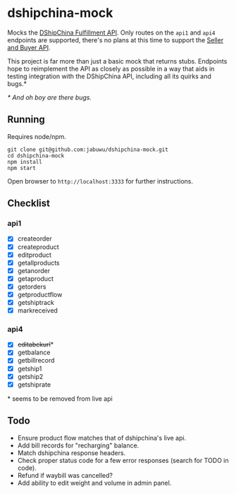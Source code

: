 # dshipchina-mock

Mocks the [DShipChina Fulfillment API](https://www.dshipchina.com/api.html). Only routes on the `api1` and `api4` endpoints are supported, there's no plans at this time to support the [Seller and Buyer API](https://www.dshipchina.com/api3.html).

This project is far more than just a basic mock that returns stubs. Endpoints hope to reimplement the API as closely as possible in a way that aids in testing integration with the DShipChina API, including all its quirks and bugs.&ast;

*&ast; And oh boy are there bugs.*

## Running

Requires node/npm.

```
git clone git@github.com:jabuwu/dshipchina-mock.git
cd dshipchina-mock
npm install
npm start
```

Open browser to `http://localhost:3333` for further instructions.

## Checklist

### api1

- [x] createorder
- [x] createproduct
- [x] editproduct
- [x] getallproducts
- [x] getanorder
- [x] getaproduct
- [x] getorders
- [x] getproductflow
- [x] getshiptrack
- [x] markreceived

### api4

- [x] ~~editabckurl~~*
- [x] getbalance
- [x] getbillrecord
- [x] getship1
- [x] getship2
- [x] getshiprate

&ast; seems to be removed from live api

## Todo

- Ensure product flow matches that of dshipchina's live api.
- Add bill records for "recharging" balance.
- Match dshipchina response headers.
- Check proper status code for a few error responses (search for TODO in code).
- Refund if waybill was cancelled?
- Add ability to edit weight and volume in admin panel.
